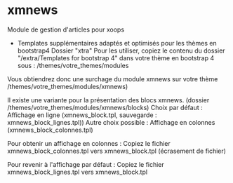 # xmnews
Module de gestion d'articles pour xoops

- Templates supplémentaires adaptés et optimisés pour les thèmes en bootstrap4
Dossier "xtra"
Pour les utiliser, copiez le contenu du dossier "/extra/Templates for bootstrap 4" dans votre thème en bootstrap 4 sous :
/themes/votre_themes/modules

Vous obtiendrez donc une surchage du module xmnews sur votre thème /themes/votre_themes/modules/xmnews)

Il existe une variante pour la présentation des blocs xmnews. (dossier /themes/votre_themes/modules/xmnews/blocks)
Choix par défaut : 
Affichage en ligne (xmnews_block.tpl, sauvegarde : xmnews_block_lignes.tpl))
Autre choix possible : 
Affichage en colonnes (xmnews_block_colonnes.tpl)

Pour obtenir un affichage en colonnes : 
Copiez le fichier xmnews_block_colonnes.tpl vers xmnews_block.tpl (écrasement de fichier)

Pour revenir à l'affichage par défaut : 
Copiez le fichier xmnews_block_lignes.tpl vers xmnews_block.tpl
